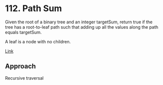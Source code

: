# 112. Path Sum

Given the root of a binary tree and an integer targetSum, return true if the tree has a root-to-leaf path such that adding up all the values along the path equals targetSum.

A leaf is a node with no children.

[Link](https://leetcode.com/problems/path-sum/description/)

## Approach 

Recursive traversal